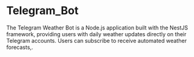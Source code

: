 # Telegram_Bot
The Telegram Weather Bot is a Node.js application built with the NestJS framework, providing users with daily weather updates directly on their Telegram accounts. Users can subscribe to receive automated weather forecasts,.

